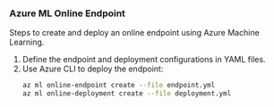 ### Azure ML Online Endpoint
Steps to create and deploy an online endpoint using Azure Machine Learning.
1. Define the endpoint and deployment configurations in YAML files.
2. Use Azure CLI to deploy the endpoint:
   ```bash
   az ml online-endpoint create --file endpoint.yml
   az ml online-deployment create --file deployment.yml

